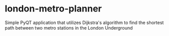 # london-metro-planner

Simple PyQT application that utilizes Dijkstra's algorithm to find the shortest path between two metro stations in the London Underground
